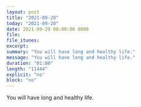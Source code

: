 ```yaml
---
layout: post
title: "2021-09-20"
today: "2021-09-20"
date: 2021-09-20 00:00:00 0000
file:
file_itunes:
excerpt:
summary: "You will have long and healthy life."
message: "You will have long and healthy life."
duration: "01:00"
length: "11444"
explicit: "no"
block: "no"
---
```

You will have long and healthy life.

